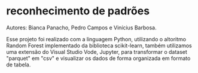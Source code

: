 # reconhecimento de padrões
Autores: Bianca Panacho, Pedro Campos e Vinícius Barbosa.

Esse projeto foi realizado com a linguagem Python, utilizando o altoritmo Random Forest implementado da biblioteca scikit-learn, também utilizamos uma extensão do Visual Studio Vode, Jupyter, para transformar o dataset "parquet" em "csv" e visualizar os dados de forma organizada em formato de tabela.
